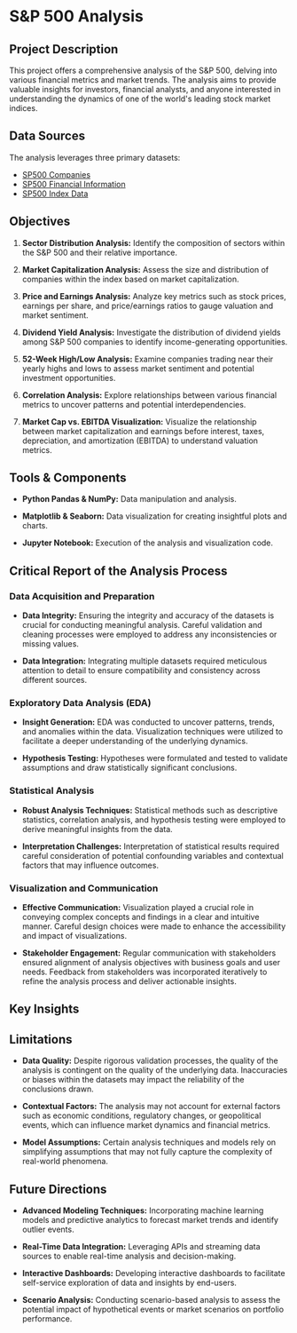 # S&P 500 Analysis

## Project Description

This project offers a comprehensive analysis of the S&P 500, delving into various financial metrics and market trends. The analysis aims to provide valuable insights for investors, financial analysts, and anyone interested in understanding the dynamics of one of the world's leading stock market indices.

## Data Sources

The analysis leverages three primary datasets:

- [SP500 Companies](https://datahub.io/core/s-and-p-500-companies-financials#constituents)
- [SP500 Financial Information](https://datahub.io/core/s-and-p-500-companies)
- [SP500 Index Data](https://datahub.io/core/s-and-p-500)

## Objectives

1. **Sector Distribution Analysis:** Identify the composition of sectors within the S&P 500 and their relative importance.
   
2. **Market Capitalization Analysis:** Assess the size and distribution of companies within the index based on market capitalization.
   
3. **Price and Earnings Analysis:** Analyze key metrics such as stock prices, earnings per share, and price/earnings ratios to gauge valuation and market sentiment.
   
4. **Dividend Yield Analysis:** Investigate the distribution of dividend yields among S&P 500 companies to identify income-generating opportunities.
   
5. **52-Week High/Low Analysis:** Examine companies trading near their yearly highs and lows to assess market sentiment and potential investment opportunities.
   
6. **Correlation Analysis:** Explore relationships between various financial metrics to uncover patterns and potential interdependencies.
   
7. **Market Cap vs. EBITDA Visualization:** Visualize the relationship between market capitalization and earnings before interest, taxes, depreciation, and amortization (EBITDA) to understand valuation metrics.
   
## Tools & Components

- **Python Pandas & NumPy:** Data manipulation and analysis.
  
- **Matplotlib & Seaborn:** Data visualization for creating insightful plots and charts.
  
- **Jupyter Notebook:** Execution of the analysis and visualization code.

## Critical Report of the Analysis Process

### Data Acquisition and Preparation

- **Data Integrity:** Ensuring the integrity and accuracy of the datasets is crucial for conducting meaningful analysis. Careful validation and cleaning processes were employed to address any inconsistencies or missing values.

- **Data Integration:** Integrating multiple datasets required meticulous attention to detail to ensure compatibility and consistency across different sources.

### Exploratory Data Analysis (EDA)

- **Insight Generation:** EDA was conducted to uncover patterns, trends, and anomalies within the data. Visualization techniques were utilized to facilitate a deeper understanding of the underlying dynamics.

- **Hypothesis Testing:** Hypotheses were formulated and tested to validate assumptions and draw statistically significant conclusions.

### Statistical Analysis

- **Robust Analysis Techniques:** Statistical methods such as descriptive statistics, correlation analysis, and hypothesis testing were employed to derive meaningful insights from the data.

- **Interpretation Challenges:** Interpretation of statistical results required careful consideration of potential confounding variables and contextual factors that may influence outcomes.

### Visualization and Communication

- **Effective Communication:** Visualization played a crucial role in conveying complex concepts and findings in a clear and intuitive manner. Careful design choices were made to enhance the accessibility and impact of visualizations.

- **Stakeholder Engagement:** Regular communication with stakeholders ensured alignment of analysis objectives with business goals and user needs. Feedback from stakeholders was incorporated iteratively to refine the analysis process and deliver actionable insights.

## Key Insights



## Limitations

- **Data Quality:** Despite rigorous validation processes, the quality of the analysis is contingent on the quality of the underlying data. Inaccuracies or biases within the datasets may impact the reliability of the conclusions drawn.

- **Contextual Factors:** The analysis may not account for external factors such as economic conditions, regulatory changes, or geopolitical events, which can influence market dynamics and financial metrics.

- **Model Assumptions:** Certain analysis techniques and models rely on simplifying assumptions that may not fully capture the complexity of real-world phenomena.

## Future Directions

- **Advanced Modeling Techniques:** Incorporating machine learning models and predictive analytics to forecast market trends and identify outlier events.

- **Real-Time Data Integration:** Leveraging APIs and streaming data sources to enable real-time analysis and decision-making.

- **Interactive Dashboards:** Developing interactive dashboards to facilitate self-service exploration of data and insights by end-users.

- **Scenario Analysis:** Conducting scenario-based analysis to assess the potential impact of hypothetical events or market scenarios on portfolio performance.
